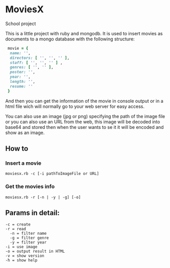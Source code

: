 # MoviesX
School project

This is a little project with ruby and mongodb. It is used to insert movies as documents to a mongo database with the following structure:

```ruby
 movie = {
  name: '',
  directors: [ '', '', '' ],
  staff: [ '', '', '' ] ,
  genres: [ '', '' ],
  poster: '',
  year: '',
  length: '',
  resume: ''
 }
```

And then you can get the information of the movie in console output or in a html file wich will normally go to your web server for easy access.

You can also use an image (jpg or png) specifying the path of the image file or you can also use an URL from the web, this image will be decoded into base64 and stored then when the user wants to se it it will be encoded and show as an image.

## How to

### Insert a movie

`moviesx.rb -c [-i pathToImageFile or URL]`

### Get the movies info

`moviesx.rb -r [-n | -y | -g] [-o]`

## Params in detail:

```shell
-c = create
-r = read
  -n = filter name
  -g = filter genre
  -y = filter year
-i = use image
-o = output result in HTML
-v = show version
-h = show help
```
